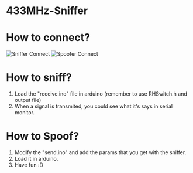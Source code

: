 # 433MHz-Sniffer

# How to connect?
![Sniffer Connect](https://github.com/franc205/433MHz-Sniffer/blob/master/diagrams/receive.jpg)
![Spoofer Connect](https://github.com/franc205/433MHz-Sniffer/blob/master/diagrams/send.jpg)

# How to sniff?
1. Load the "receive.ino" file in arduino (remember to use RHSwitch.h and output file)
2. When a signal is transmited, you could see what it's says in serial monitor.

# How to Spoof?
1. Modify the "send.ino" and add the params that you get with the sniffer.
2. Load it in arduino.
3. Have fun :D

